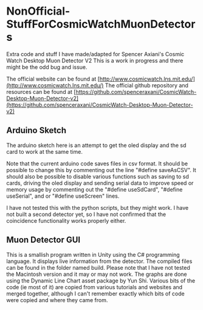 # NonOfficial-StuffForCosmicWatchMuonDetectors
Extra code and stuff I have made/adapted for Spencer Axiani's Cosmic Watch Desktop Muon Detector V2
This is a work in progress and there might be the odd bug and issue.

The official website can be found at [http://www.cosmicwatch.lns.mit.edu/](http://www.cosmicwatch.lns.mit.edu/)
The official github repository and resources can be found at [https://github.com/spenceraxani/CosmicWatch-Desktop-Muon-Detector-v2](https://github.com/spenceraxani/CosmicWatch-Desktop-Muon-Detector-v2)

## Arduino Sketch
The arduino sketch here is an attempt to get the oled display and the sd card to work at the same time.

Note that the current arduino code saves files in csv format. It should be possible to change this by commenting out the line "#define saveAsCSV".
It should also be possible to disable various functions such as saving to sd cards, driving the oled display and sending serial data to improve speed or memory usage by commenting out the "#define useSdCard", "#define useSerial", and or "#define useScreen" lines.

I have not tested this with the python scripts, but they might work.
I have not built a second detector yet, so I have not confirmed that the coincidence functionality works properly either.

## Muon Detector GUI
This is a smallish program written in Unity using the C# programming language. It displays live information from the detector.
The compiled files can be found in the folder named build. Please note that I have not tested the Macintosh version and it may or may not work.
The graphs are done using the Dynamic Line Chart asset package by Yun Shi. Various bits of the code (ie most of it) are copied from various tutorials and websites and merged together, although I can't remember exactly which bits of code were copied and where they came from.